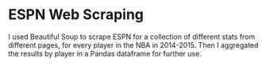 # ESPN Web Scraping

I used Beautiful Soup to scrape ESPN for a collection of different stats from different pages, for every player in the NBA in 2014-2015. Then I aggregated the results by player in a Pandas dataframe for further use.
